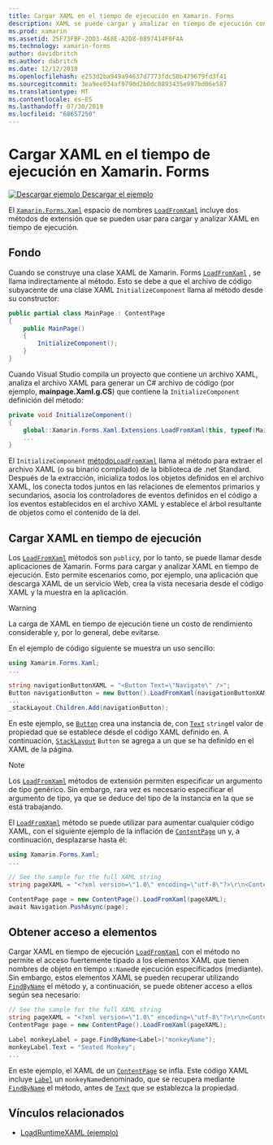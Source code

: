```yaml
---
title: Cargar XAML en el tiempo de ejecución en Xamarin. Forms
description: XAML se puede cargar y analizar en tiempo de ejecución con los métodos de extensión LoadFromXaml.
ms.prod: xamarin
ms.assetid: 25F73FBF-2DD3-468E-A2D8-0897414F0F4A
ms.technology: xamarin-forms
author: davidbritch
ms.author: dabritch
ms.date: 12/12/2018
ms.openlocfilehash: e253d2ba949a94637d7773fdc50b479679fd3f41
ms.sourcegitcommit: 3ea9ee034af9790d2b0dc0893435e997bd06e587
ms.translationtype: MT
ms.contentlocale: es-ES
ms.lasthandoff: 07/30/2019
ms.locfileid: "68657250"
---
```

# <a name="loading-xaml-at-runtime-in-xamarinforms"></a>Cargar XAML en el tiempo de ejecución en Xamarin. Forms

[![Descargar ejemplo](~/media/shared/download.png) Descargar el ejemplo](https://docs.microsoft.com/samples/xamarin/xamarin-forms-samples/xaml-loadruntimexaml)

El [`Xamarin.Forms.Xaml`](xref:Xamarin.Forms.Xaml) espacio de nombres [`LoadFromXaml`](xref:Xamarin.Forms.Xaml.Extensions.LoadFromXaml*) incluye dos métodos de extensión que se pueden usar para cargar y analizar XAML en tiempo de ejecución.

## <a name="background"></a>Fondo

Cuando se construye una clase XAML de Xamarin. Forms [`LoadFromXaml`](xref:Xamarin.Forms.Xaml.Extensions.LoadFromXaml*) , se llama indirectamente al método. Esto se debe a que el archivo de código subyacente de una clase XAML `InitializeComponent` llama al método desde su constructor:

```csharp
public partial class MainPage : ContentPage
{
    public MainPage()
    {
        InitializeComponent();
    }
}
```

Cuando Visual Studio compila un proyecto que contiene un archivo XAML, analiza el archivo XAML para generar un C# archivo de código (por ejemplo, **mainpage.Xaml.g.CS**) que contiene la `InitializeComponent` definición del método:

```csharp
private void InitializeComponent()
{
    global::Xamarin.Forms.Xaml.Extensions.LoadFromXaml(this, typeof(MainPage));
    ...
}
```

El `InitializeComponent` [método`LoadFromXaml`](xref:Xamarin.Forms.Xaml.Extensions.LoadFromXaml*) llama al método para extraer el archivo XAML (o su binario compilado) de la biblioteca de .net Standard. Después de la extracción, inicializa todos los objetos definidos en el archivo XAML, los conecta todos juntos en las relaciones de elementos primarios y secundarios, asocia los controladores de eventos definidos en el código a los eventos establecidos en el archivo XAML y establece el árbol resultante de objetos como el contenido de la del.

## <a name="loading-xaml-at-runtime"></a>Cargar XAML en tiempo de ejecución

Los [`LoadFromXaml`](xref:Xamarin.Forms.Xaml.Extensions.LoadFromXaml*) métodos son `public`y, por lo tanto, se puede llamar desde aplicaciones de Xamarin. Forms para cargar y analizar XAML en tiempo de ejecución. Esto permite escenarios como, por ejemplo, una aplicación que descarga XAML de un servicio Web, crea la vista necesaria desde el código XAML y la muestra en la aplicación.

> [!WARNING]
> La carga de XAML en tiempo de ejecución tiene un costo de rendimiento considerable y, por lo general, debe evitarse.

En el ejemplo de código siguiente se muestra un uso sencillo:

```csharp
using Xamarin.Forms.Xaml;
...

string navigationButtonXAML = "<Button Text=\"Navigate\" />";
Button navigationButton = new Button().LoadFromXaml(navigationButtonXAML);
...
_stackLayout.Children.Add(navigationButton);
```

En este ejemplo, se [`Button`](xref:Xamarin.Forms.Button) crea una instancia de, con [`Text`](xref:Xamarin.Forms.Button.Text) `string`el valor de propiedad que se establece desde el código XAML definido en. A continuación, [`StackLayout`](xref:Xamarin.Forms.StackLayout) `Button` se agrega a un que se ha definido en el XAML de la página.

> [!NOTE]
> Los [`LoadFromXaml`](xref:Xamarin.Forms.Xaml.Extensions.LoadFromXaml*) métodos de extensión permiten especificar un argumento de tipo genérico. Sin embargo, rara vez es necesario especificar el argumento de tipo, ya que se deduce del tipo de la instancia en la que se está trabajando.

El [`LoadFromXaml`](xref:Xamarin.Forms.Xaml.Extensions.LoadFromXaml*) método se puede utilizar para aumentar cualquier código XAML, con el siguiente ejemplo de la inflación de [`ContentPage`](xref:Xamarin.Forms.ContentPage) un y, a continuación, desplazarse hasta él:

```csharp
using Xamarin.Forms.Xaml;
...

// See the sample for the full XAML string
string pageXAML = "<?xml version=\"1.0\" encoding=\"utf-8\"?>\r\n<ContentPage xmlns=\"http://xamarin.com/schemas/2014/forms\"\nxmlns:x=\"http://schemas.microsoft.com/winfx/2009/xaml\"\nx:Class=\"LoadRuntimeXAML.CatalogItemsPage\"\nTitle=\"Catalog Items\">\n</ContentPage>";

ContentPage page = new ContentPage().LoadFromXaml(pageXAML);
await Navigation.PushAsync(page);
```

## <a name="accessing-elements"></a>Obtener acceso a elementos

Cargar XAML en tiempo de ejecución [`LoadFromXaml`](xref:Xamarin.Forms.Xaml.Extensions.LoadFromXaml*) con el método no permite el acceso fuertemente tipado a los elementos XAML que tienen nombres de objeto en tiempo `x:Name`de ejecución especificados (mediante). Sin embargo, estos elementos XAML se pueden recuperar utilizando [`FindByName`](xref:Xamarin.Forms.NameScopeExtensions.FindByName*) el método y, a continuación, se puede obtener acceso a ellos según sea necesario:

```csharp
// See the sample for the full XAML string
string pageXAML = "<?xml version=\"1.0\" encoding=\"utf-8\"?>\r\n<ContentPage xmlns=\"http://xamarin.com/schemas/2014/forms\"\nxmlns:x=\"http://schemas.microsoft.com/winfx/2009/xaml\"\nx:Class=\"LoadRuntimeXAML.CatalogItemsPage\"\nTitle=\"Catalog Items\">\n<StackLayout>\n<Label x:Name=\"monkeyName\"\n />\n</StackLayout>\n</ContentPage>";
ContentPage page = new ContentPage().LoadFromXaml(pageXAML);

Label monkeyLabel = page.FindByName<Label>("monkeyName");
monkeyLabel.Text = "Seated Monkey";
...
```

En este ejemplo, el XAML de un [`ContentPage`](xref:Xamarin.Forms.ContentPage) se infla. Este código XAML incluye [`Label`](xref:Xamarin.Forms.Label) un `monkeyName`denominado, que se recupera mediante [`FindByName`](xref:Xamarin.Forms.NameScopeExtensions.FindByName*) el método, antes de [`Text`](xref:Xamarin.Forms.Label.Text) que se establezca la propiedad.

## <a name="related-links"></a>Vínculos relacionados

- [LoadRuntimeXAML (ejemplo)](https://docs.microsoft.com/samples/xamarin/xamarin-forms-samples/xaml-loadruntimexaml)
